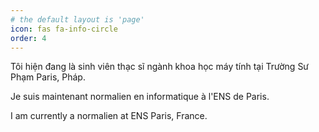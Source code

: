 ```yaml
---
# the default layout is 'page'
icon: fas fa-info-circle
order: 4
---
```


Tôi hiện đang là sinh viên thạc sĩ ngành khoa học máy tính tại Trường Sư Phạm Paris, Pháp.

Je suis maintenant normalien en informatique à l'ENS de Paris.

I am currently a normalien at ENS Paris, France.